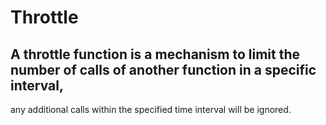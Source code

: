 # Throttle

## A throttle function is a mechanism to limit the number of calls of another function in a specific interval,
any additional calls within the specified time interval will be ignored.
